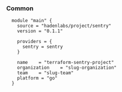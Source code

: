 <!-- Space: Projects -->
<!-- Parent: TerraformSentryProject -->
<!-- Title: Examples TerraformSentryProject -->
<!-- Label: Examples -->
<!-- Include: ./../disclaimer.md -->
<!-- Include: ac:toc -->

### Common

```hcl
  module "main" {
    source = "hadenlabs/project/sentry"
    version = "0.1.1"

    providers = {
      sentry = sentry
    }

    name    = "terraform-sentry-project"
    organization    = "slug-organization"
    team    = "slug-team"
    platform = "go"
  }
```
